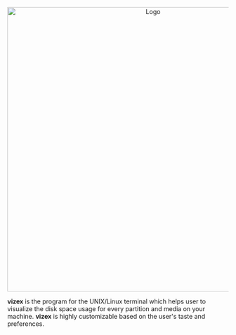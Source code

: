 <p align="center">
	<img title="Logo" src="https://i.imgur.com/Jt0V0ce.png" width=648>
 </p>

**vizex** is the program for the UNIX/Linux terminal which helps user to visualize the disk space usage for every partition and media on your machine. **vizex** is highly customizable based on the user's taste and preferences.
